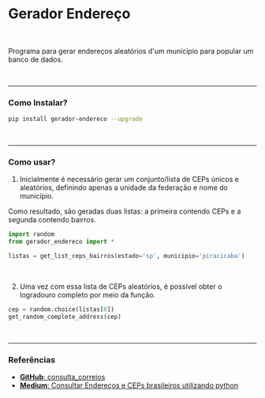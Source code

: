 # Gerador Endereço

<br>

Programa para gerar endereços aleatórios d'um município para popular um banco de dados.

<br>

----

### Como Instalar?

```bash
pip install gerador-endereco --upgrade
```

<br>

----

### Como usar?

1. Inicialmente é necessário gerar um conjunto/lista de CEPs únicos e aleatórios, definindo apenas a unidade da federação e nome do município.

Como resultado, são geradas duas listas: a primeira contendo CEPs e a segunda contendo bairros.

```python
import random
from gerador_endereco import *

listas = get_list_ceps_bairros(estado='sp', municipio='piracicaba')
```

<br>

2. Uma vez com essa lista de CEPs aleatórios, é possível obter o logradouro completo por meio da função.

```python
cep = random.choice(listas[0])
get_random_complete_address(cep)
```

<br>

----

### Referências

- [**GitHub**: consulta_correios](https://github.com/arthurfortes/consulta_correios)
- [**Medium**: Consultar Endereços e CEPs brasileiros utilizando python](https://fortes-arthur.medium.com/consultar-endereços-e-ceps-brasileiros-utilizando-python-9c8f14f4592)
